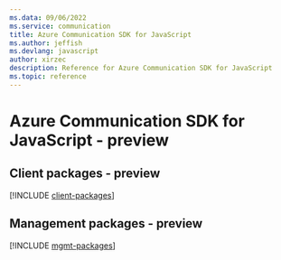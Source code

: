 ```yaml
---
ms.data: 09/06/2022
ms.service: communication
title: Azure Communication SDK for JavaScript
ms.author: jeffish
ms.devlang: javascript
author: xirzec
description: Reference for Azure Communication SDK for JavaScript
ms.topic: reference
---
```

# Azure Communication SDK for JavaScript - preview

## Client packages - preview
[!INCLUDE [client-packages](communication-client-index.md)]
## Management packages - preview
[!INCLUDE [mgmt-packages](communication-mgmt-index.md)]